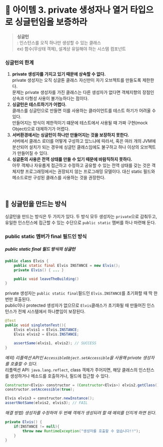 # 🔗 아이템 3. private 생성자나 열거 타입으로 싱글턴임을 보증하라

> **싱글턴**  
: 인스턴스를 오직 하나만 생성할 수 있는 클래스  
ex) 함수(무상태 객체), 설계상 유일해야 하는 시스템 컴포넌트

### 싱글턴의 한계

1. **private 생성자를 가지고 있기 때문에 상속할 수 없다.**  
private 생성자는 오직 싱글톤 클래스 자신만이 자기 오브젝트를 만들도록 제한한다.  
문제는 private 생성자를 가진 클래스는 다른 생성자가 없다면 객체지향의 장점인 상속과 다형성 사용이 불가능하다는 점이다.
2. **싱글턴은 테스트하기가 어렵다.**  
클래스를 싱글턴으로 만들면 이를 사용하는 클라이언트를 테스트 하기가 어려울 수 있다.  
만들어지는 방식이 제한적이기 떄문에 테스트에서 사용될 때 가짜 구현(mock Object)으로 대체하기가 어렵다.
3. **서버환경에서는 싱글턴이 하나만 만들어지는 것을 보장하지 못한다.**  
서버에서 클래스 로더를 어떻게 구성하고 있느냐에 따라서, 혹은 여러 개의 JVM에 분산되어 설치가 되는 경우에 싱글턴 클래스임에도 불구하고 하나 이상의 오브젝트가 만들어질 수 있다.
4. **싱글톤의 사용은 전역 상태를 만들 수 있기 때문에 바람직하지 못하다.**  
아무 객체나 자유롭게 접근하고 수정하고 공유할 수 있는 전역 상태를 갖는 것은 객체지향 프로그래밍에서는  권장되지 않는 프로그래밍 모델이다. 대신 static 필드와 메소드로만 구성된 클래스를 사용하는 것을 권장한다.

&nbsp;

## 💎 싱글턴을 만드는 방식

싱글턴을 만드는 방식은 두 가지가 있다. 두 방식 모두 생성자는 `private`으로 감춰두고,  
유일한 인스턴스에 접근할 수 있는 수단으로 `public static` 멤버를 하나 마련해 둔다.

### public static 멤버가 final 필드인 방식

##### public static final 필드 방식의 싱글턴

```java
public class Elvis {
	public static final Elvis INSTANCE = new Elvis();
	private Elvis() { ... }

	public void leaveTheBuilding()
}
```

private 생성자는 `public static final`필드인 `Elvis.INSTANCE`를 초기화할 때 딱 한 번만 호출된다.  
public이나 protected 생성자가 없으므로 `Elvis`클래스가 초기화될 때 만들어진 인스턴스가 전체 시스템에서 하나뿐임이 보장된다. 

```java
@Test
public void singletonTest(){
    Elvis elvis1 = Elvis.INSTANCE;
    Elvis elvis2 = Elvis.INSTANCE;

    assertSame(elvis1, elvis2); // SUCCESS 
}
```

*예외) 리플렉션 API인 `AccessibleObject.setAccessible`을 사용해 private 생성자를 호출할 수 있다.*  
리플렉션 API: `java.lang.reflect`, class 객체가 주어지면, 해당 클래스의 인스턴스를 생성하거나 메소드를 호출하거나, 필드에 접근할 수 있다.

```java
Constructor<Elvis> constructor = (Constructor<Elvis>) elvis2.getClass().getDeclaredConstructor();
constructor.setAccessible(true);

Elvis elvis3 = constructor.newInstance();
assertNotSame(elvis2, elvis3); // FAIL
```

*해결 방법) 생성자를 수정하여 두 번째 객체가 생성되려 할 때 예외를 던지게 하면 된다.*

```java
private Elvis() {
	if(INSTANCE != null){
		throw new RuntimeException("생성자를 호출할 수 없습니다!!");
	}
}
```
